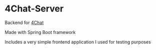 # 4Chat-Server

Backend for [4Chat](https://github.com/thfProjects/4Chat)  
  
Made with Spring Boot framework
  
Includes a very simple frontend application I used for testing purposes  
